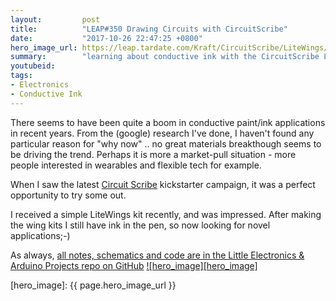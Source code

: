 ```yaml
---
layout:         post
title:          "LEAP#350 Drawing Circuits with CircuitScribe"
date:           "2017-10-26 22:47:25 +0800"
hero_image_url: https://leap.tardate.com/Kraft/CircuitScribe/LiteWings/assets/LiteWings_build.jpg
summary:        "learning about conductive ink with the CircuitScribe LiteWings kit"
youtubeid:
tags:
- Electronics
- Conductive Ink
---
```


There seems to have been quite a boom in conductive paint/ink applications in recent years.
From the (google) research I've done, I haven't found any particular reason for "why now" .. no great materials breakthough seems to be driving the trend.
Perhaps it is more a market-pull situation - more people interested in wearables and flexible tech for example.

When I saw the latest
[Circuit Scribe](https://www.kickstarter.com/projects/electroninks/circuit-scribe-diy-electronic-kits)
kickstarter campaign, it was a perfect opportunity to try some out.

I received a simple LiteWings kit recently, and was impressed. After making the wing kits I still have ink in the pen,
so now looking for novel applications;-)

As always, [all notes, schematics and code are in the Little Electronics & Arduino Projects repo on GitHub][project]
[![hero_image][hero_image]][project]

[leap]: https://leap.tardate.com
[project]: https://github.com/tardate/LittleArduinoProjects/tree/master/Kraft/CircuitScribe/LiteWings
[hero_image]: {{ page.hero_image_url }}
